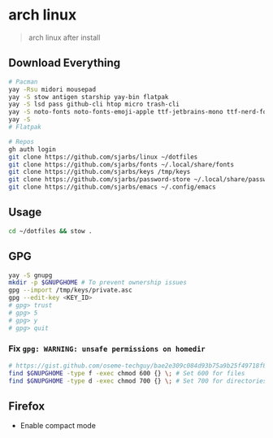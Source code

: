 # arch linux
> arch linux after install

## Download Everything
```sh
# Pacman
yay -Rsu midori mousepad
yay -S stow antigen starship yay-bin flatpak
yay -S lsd pass github-cli htop micro trash-cli
yay -S noto-fonts noto-fonts-emoji-apple ttf-jetbrains-mono ttf-nerd-fonts-symbols
yay -S 
# Flatpak

# Repos
gh auth login
git clone https://github.com/sjarbs/linux ~/dotfiles
git clone https://github.com/sjarbs/fonts ~/.local/share/fonts
git clone https://github.com/sjarbs/keys /tmp/keys
git clone https://github.com/sjarbs/password-store ~/.local/share/password-store
git clone https://github.com/sjarbs/emacs ~/.config/emacs
```

## Usage
```sh
cd ~/dotfiles && stow .
```

## GPG
```sh
yay -S gnupg
mkdir -p $GNUPGHOME # To prevent ownership issues
gpg --import /tmp/keys/private.asc
gpg --edit-key <KEY_ID>
# gpg> trust
# gpg> 5
# gpg> y
# gpg> quit
```
### Fix `gpg: WARNING: unsafe permissions on homedir`
```sh
# https://gist.github.com/oseme-techguy/bae2e309c084d93b75a9b25f49718f85#gistcomment-3585593
find $GNUPGHOME -type f -exec chmod 600 {} \; # Set 600 for files
find $GNUPGHOME -type d -exec chmod 700 {} \; # Set 700 for directories
```

## Firefox
- Enable compact mode